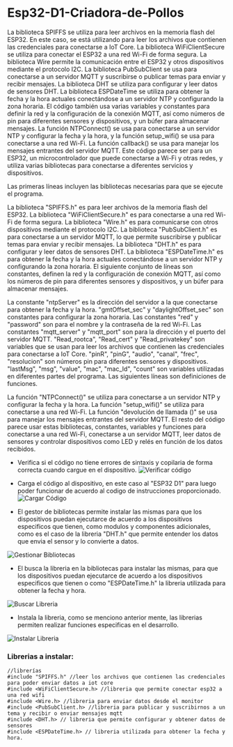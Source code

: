 # Esp32-D1-Criadora-de-Pollos

La biblioteca SPIFFS se utiliza para leer archivos en la memoria flash del ESP32. En este caso, se está utilizando para leer los archivos que contienen las credenciales para conectarse a IoT Core.
La biblioteca WiFiClientSecure se utiliza para conectar el ESP32 a una red Wi-Fi de forma segura.
La biblioteca Wire permite la comunicación entre el ESP32 y otros dispositivos mediante el protocolo I2C.
La biblioteca PubSubClient se usa para conectarse a un servidor MQTT y suscribirse o publicar temas para enviar y recibir mensajes.
La biblioteca DHT se utiliza para configurar y leer datos de sensores DHT.
La biblioteca ESPDateTime se utiliza para obtener la fecha y la hora actuales conectándose a un servidor NTP y configurando la zona horaria.
El código también usa varias variables y constantes para definir la red y la configuración de la conexión MQTT, así como números de pin para 
diferentes sensores y dispositivos, y un búfer para almacenar mensajes. La función NTPConnect() se usa para conectarse a un servidor NTP y configurar
la fecha y la hora, y la función setup_wifi() se usa para conectarse a una red Wi-Fi. La función callback() se usa para manejar los mensajes
entrantes del servidor MQTT.
Este código parece ser para un ESP32, un microcontrolador que puede conectarse a Wi-Fi y otras redes, y utiliza varias bibliotecas para conectarse a diferentes servicios y dispositivos.

Las primeras líneas incluyen las bibliotecas necesarias para que se ejecute el programa.

La biblioteca "SPIFFS.h" es para leer archivos de la memoria flash del ESP32.
La biblioteca "WiFiClientSecure.h" es para conectarse a una red Wi-Fi de forma segura.
La biblioteca "Wire.h" es para comunicarse con otros dispositivos mediante el protocolo I2C.
La biblioteca "PubSubClient.h" es para conectarse a un servidor MQTT, lo que permite suscribirse y publicar temas para enviar y recibir mensajes.
La biblioteca "DHT.h" es para configurar y leer datos de sensores DHT.
La biblioteca "ESPDateTime.h" es para obtener la fecha y la hora actuales conectándose a un servidor NTP y configurando la zona horaria.
El siguiente conjunto de líneas son constantes, definen la red y la configuración de conexión MQTT, así como los números de pin para diferentes sensores y dispositivos, y un búfer para almacenar mensajes.

La constante "ntpServer" es la dirección del servidor a la que conectarse para obtener la fecha y la hora.
"gmtOffset_sec" y "daylightOffset_sec" son constantes para configurar la zona horaria.
Las constantes "red" y "password" son para el nombre y la contraseña de la red Wi-Fi.
Las constantes "mqtt_server" y "mqtt_port" son para la dirección y el puerto del servidor MQTT.
"Read_rootca", "Read_cert" y "Read_privatekey" son variables que se usan para leer los archivos que contienen las credenciales para conectarse a IoT Core.
"pinR", "pinG", "audio", "canal", "frec", "resolucion" son números pin para diferentes sensores y dispositivos.
"lastMsg", "msg", "value", "mac", "mac_Id", "count" son variables utilizadas en diferentes partes del programa.
Las siguientes líneas son definiciones de funciones.

La función "NTPConnect()" se utiliza para conectarse a un servidor NTP y configurar la fecha y la hora.
La función "setup_wifi()" se utiliza para conectarse a una red Wi-Fi.
La función "devolución de llamada ()" se usa para manejar los mensajes entrantes del servidor MQTT.
El resto del código parece usar estas bibliotecas, constantes, variables y funciones para conectarse a una red Wi-Fi, conectarse a un servidor MQTT, leer datos de sensores y controlar dispositivos como LED y relés en función de los datos recibidos.

* Verifica si el código no tiene errores de sintaxis y copilaria de forma correcta cuando cargue en el dispositivo.
![Verificar código ](https://github.com/Zasalast/Esp32-D1-Criadora-de-Pollos/blob/main/esp32/verificar_codigo.jpg)

* Carga el código al dispositivo, en este caso al "ESP32 D1" para luego poder funcionar de acuerdo al codigo de instrucciones proporcionado.
![Cargar Código ](https://github.com/Zasalast/Esp32-D1-Criadora-de-Pollos/blob/main/esp32/cargar_codigo.jpg)

* El gestor de bibliotecas permite instalar las mismas para que los dispositivos puedan ejecutarce de acuerdo a los dispositivos especificos que tienen, como modulos y componentes adicionales, como es el caso de la libreria "DHT.h" que permite entender los datos que envia el sensor y lo convierte a datos.

![Gestionar Bibliotecas](https://github.com/Zasalast/Esp32-D1-Criadora-de-Pollos/blob/main/esp32/gestionar_bibliotecas.jpg)

* El busca la libreria en la bibliotecas para instalar las mismas, para que los dispositivos puedan ejecutarce de acuerdo a los dispositivos especificos que tienen o como "ESPDateTime.h" la libreria utilizada para obtener la fecha y  hora.

![Buscar Libreria](https://github.com/Zasalast/Esp32-D1-Criadora-de-Pollos/blob/main/esp32/buscar_librerias.jpg)

* Instala la libreria, como se menciono anterior mente, las librerias permiten realizar funciones especificas en el desarrollo.

![Instalar Libreria](https://github.com/Zasalast/Esp32-D1-Criadora-de-Pollos/blob/main/esp32/instalar_librerias.jpg)

### Librerias a instalar:
```
//librerías
#include "SPIFFS.h" //leer los archivos que contienen las credenciales para poder enviar datos a iot core
#include <WiFiClientSecure.h> //libreria que permite conectar esp32 a una red wifi
#include <Wire.h> //libreria para enviar datos desde el monitor
#include <PubSubClient.h> //libreria para publicar y suscribirnos a un tema y recibir o enviar mensajes mqtt
#include <DHT.h> // libreria que permite configurar y obtener datos de sensores 
#include <ESPDateTime.h> // libreria utilizada para obtener la fecha y hora. 
```

